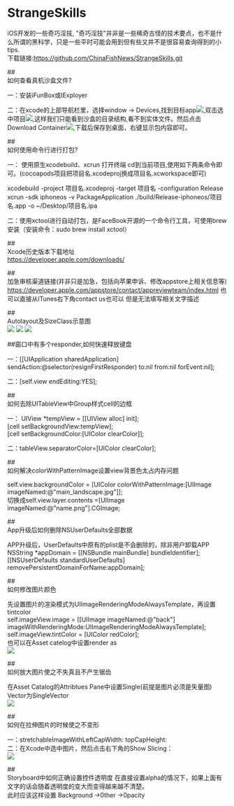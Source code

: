 # StrangeSkills
iOS开发的一些奇巧淫技,
"奇巧淫技"并非是一些稀奇古怪的技术要点，也不是什么所谓的黑科学，只是一些平时可能会用到但有些又并不是很容易查询得到的小tips.
<br>下载链接:https://github.com/ChinaFishNews/StrangeSkills.git


##<br>如何查看真机沙盒文件?

一：安装iFunBox或IExployer

二：在xcode的上部导航栏里，选择window -> Devices,找到目标app![](https://github.com/ChinaFishNews/StrangeSkills/blob/master/Images/1.png),双击选中项目![](https://github.com/ChinaFishNews/StrangeSkills/blob/master/Images/2.png),这样我们只能看到沙盒的目录结构,看不到实体文件。然后点击Download Container![](https://github.com/ChinaFishNews/StrangeSkills/blob/master/Images/3.png),下载后保存到桌面，右键显示包内容即可。



##<br>如何使用命令行进行打包?

一： 使用原生xcodebuild、xcrun 打开终端 cd到当前项目,使用如下两条命令即可。(cocoapods项目把项目名.xcodeproj换成项目名.xcworkspace即可)

xcodebuild -project 项目名.xcodeproj -target 项目名 -configuration Release
<br>xcrun -sdk iphoneos -v PackageApplication ./build/Release-iphoneos/项目名.app -o ~/Desktop/项目名.ipa


二：使用xctool进行自动打包，是FaceBook开源的一个命令行工具，可使用brew安装（安装命令：sudo brew install xctool）


##<br>Xcode历史版本下载地址<br>
https://developer.apple.com/downloads/


##<br>加急审核渠道链接(并非只是加急，包括向苹果申诉、修改appstore上相关信息等)
https://developer.apple.com/appstore/contact/appreviewteam/index.html
也可以直接从ITunes右下角contact us也可以  但是无法填写相关文字描述


##<br>Autolayout及SizeClass示意图<br>
![](https://github.com/ChinaFishNews/StrangeSkills/blob/master/Images/4.png) ![](https://github.com/ChinaFishNews/StrangeSkills/blob/master/Images/5.png) ![](https://github.com/ChinaFishNews/StrangeSkills/blob/master/Images/6.png)


##窗口中有多个responder,如何快速释放键盘

一：[[UIApplication sharedApplication] sendAction:@selector(resignFirstResponder) to:nil from:nil forEvent:nil];

二：[self.view endEditing:YES];


##<br>  如何去除UITableView中Group样式cell的边框

一： UIView *tempView = [[UIView alloc] init];
  <br> [cell setBackgroundView:tempView];
   <br>[cell setBackgroundColor:[UIColor clearColor]]; 
   
二：tableView.separatorColor=[UIColor clearColor];


##<br>如何解决colorWithPatternImage设置view背景色太占内存问题

  self.view.backgroundColor = [UIColor colorWithPatternImage:[UIImage imageNamed:@"main_landscape.jpg"]];
  <br>切换成self.view.layer.contents =[UIImage imageNamed:@"name.png"].CGImage;
  
##<br>App升级后如何删除NSUserDefaults全部数据

APP升级后，UserDefaults中原有的plist是不会删除的，除非用户卸载APP<br>
NSString *appDomain = [[NSBundle mainBundle] bundleIdentifier];  
[[NSUserDefaults standardUserDefaults] removePersistentDomainForName:appDomain];  

##<br>如何修改图片颜色

先设置图片的渲染模式为UIImageRenderingModeAlwaysTemplate，再设置tintcolor<br>
self.imageView.image = [[UIImage imageNamed:@"back"] imageWithRenderingMode:UIImageRenderingModeAlwaysTemplate];
self.imageView.tintColor = [UIColor redColor];
<br>也可以在Asset catelog中设置render as<br> ![](https://github.com/ChinaFishNews/StrangeSkills/blob/master/Images/7.png)

##<br>如何放大图片使之不失真且不产生锯齿

在Asset Catalog的Attribtues Pane中设置Single(前提是图片必须是矢量图) Vector为SingleVector<br>![](https://github.com/ChinaFishNews/StrangeSkills/blob/master/Images/8.png)


##<br>如何在拉伸图片的时候使之不变形

一：stretchableImageWithLeftCapWidth: topCapHeight:<br>
二：在Xcode中选中图片，然后点击右下角的Show Slicing：<br>![](https://github.com/ChinaFishNews/StrangeSkills/blob/master/Images/9.gif)

##<br>Storyboard中如何正确设置控件透明度
在直接设置alpha的情况下，如果上面有文字的话会随着透明度的变大而变得越来越不清楚。
<br>此时应该这样设置 Background →0ther →0pacity
